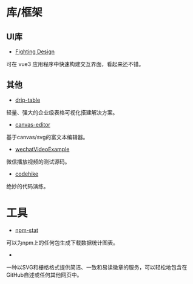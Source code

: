 # 库/框架

## UI库

- [Fighting Design](https://github.com/FightingDesign/fighting-design)

可在 vue3 应用程序中快速构建交互界面，看起来还不错。

## 其他

- [drip-table](https://github.com/JDFED/drip-table)

轻量、强大的企业级表格可视化搭建解决方案。

- [canvas-editor](https://github.com/Hufe921/canvas-editor)

基于canvas/svg的富文本编辑器。

- [wechatVideoExample](https://github.com/fomenyesu/wechatVideoExample)

微信播放视频的测试源码。

- [codehike](https://github.com/code-hike/codehike)

绝妙的代码演练。

# 工具

- [npm-stat](https://npm-stat.com/)

可以为npm上的任何包生成下载数据统计图表。

- [](https://shields.io/)

一种以SVG和栅格格式提供简洁、一致和易读徽章的服务，可以轻松地包含在GitHub自述或任何其他网页中。